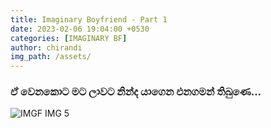 ```yaml
---
title: Imaginary Boyfriend - Part 1
date: 2023-02-06 19:04:00 +0530
categories: [IMAGINARY BF]
author: chirandi
img_path: /assets/
---
```


### ඒ වෙනකොට මට ලාවට නින්ද යාගෙන එනගමන් තිබුණෙ...

![IMGF IMG 5](img-5.jpeg)

